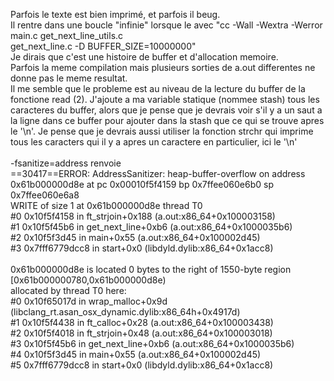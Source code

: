 Parfois le texte est bien imprimé, et parfois il beug.<br>
Il rentre dans une boucle "infinie" lorsque le avec "cc -Wall -Wextra -Werror main.c get_next_line_utils.c<br>
get_next_line.c -D BUFFER_SIZE=10000000"<br>
Je dirais que c'est une histoire de buffer et d'allocation memoire. <br>
Parfois la meme compilation mais plusieurs sorties de a.out differentes ne donne pas le meme resultat.<br>
Il me semble que le probleme est au niveau de la lecture du buffer de la fonctione read (2). J'ajoute a ma variable statique (nommee stash) tous les caracteres du buffer, alors que je pense que je devrais voir s'il y a un saut a la ligne dans ce buffer pour ajouter dans la stash que ce qui se trouve apres le '\n'. Je pense que je devrais aussi utiliser la fonction strchr qui imprime tous les caracters qui il y a apres un caractere en particulier, ici le '\n'<br>
<br>
 -fsanitize=address renvoie<br>
 ==30417==ERROR: AddressSanitizer: heap-buffer-overflow on address 0x61b000000d8e at pc 0x00010f5f4159 bp 0x7ffee060e6b0 sp 0x7ffee060e6a8<br>
WRITE of size 1 at 0x61b000000d8e thread T0<br>
    #0 0x10f5f4158 in ft_strjoin+0x188 (a.out:x86_64+0x100003158)<br>
    #1 0x10f5f45b6 in get_next_line+0xb6 (a.out:x86_64+0x1000035b6)<br>
    #2 0x10f5f3d45 in main+0x55 (a.out:x86_64+0x100002d45)<br>
    #3 0x7fff6779dcc8 in start+0x0 (libdyld.dylib:x86_64+0x1acc8)<br>
<br>
0x61b000000d8e is located 0 bytes to the right of 1550-byte region [0x61b000000780,0x61b000000d8e)<br>
allocated by thread T0 here:<br>
    #0 0x10f65017d in wrap_malloc+0x9d (libclang_rt.asan_osx_dynamic.dylib:x86_64h+0x4917d)<br>
    #1 0x10f5f4438 in ft_calloc+0x28 (a.out:x86_64+0x100003438)<br>
    #2 0x10f5f4018 in ft_strjoin+0x48 (a.out:x86_64+0x100003018)<br>
    #3 0x10f5f45b6 in get_next_line+0xb6 (a.out:x86_64+0x1000035b6)<br>
    #4 0x10f5f3d45 in main+0x55 (a.out:x86_64+0x100002d45)<br>
    #5 0x7fff6779dcc8 in start+0x0 (libdyld.dylib:x86_64+0x1acc8)<br>
